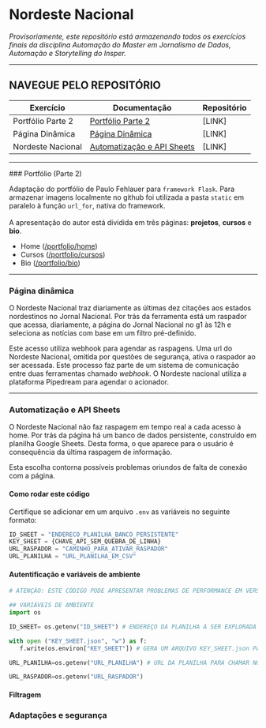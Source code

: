 # Nordeste Nacional
_Provisoriamente, este repositório está armazenando todos os exercícios finais da disciplina Automação do Master em Jornalismo de Dados, Automação e Storytelling do Insper._
<hr>

## **NAVEGUE PELO REPOSITÓRIO**
| **Exercício** | **Documentação** | **Repositório** |
------------|-------------- | --------- |
| Portfólio Parte 2 | [Portfólio Parte 2](https://github.com/cindydamasceno/nordestenacional/edit/main/README.md#p%C3%A1gina-din%C3%A2mica) | [LINK] |
| Página Dinâmica | [Página Dinâmica](https://github.com/cindydamasceno/nordestenacional/edit/main/README.md#p%C3%A1gina-din%C3%A2mica) | [LINK] |
| Nordeste Nacional | [Automatização e API Sheets](https://github.com/cindydamasceno/nordestenacional/edit/main/README.md#p%C3%A1gina-din%C3%A2mica) | [LINK] |

<hr>
### Portfólio (Parte 2)

Adaptação do portfólio de Paulo Fehlauer para `framework Flask`. Para armazenar imagens localmente no github foi utilizada a pasta `static` em paralelo à função `url_for`, nativa do framework. <br><br>
A apresentação do autor está dividida em três páginas: **projetos**, **cursos** e **bio**.
- Home ([/portfolio/home](https://nordeste-nacional.onrender.com/portfolio/home))
- Cursos ([/portfolio/cursos](https://nordeste-nacional.onrender.com/portfolio/cursos))
- Bio ([/portfolio/bio](https://nordeste-nacional.onrender.com/portfolio/bio))

<hr>
 
### Página dinâmica

O Nordeste Nacional traz diariamente as últimas dez citações aos estados nordestinos no Jornal Nacional. Por trás da ferramenta está um raspador que acessa, diariamente, a página do Jornal Nacional no g1 às 12h e seleciona as notícias com base em um filtro pré-definido. 

Este acesso utiliza webhook para agendar as raspagens. Uma url do Nordeste Nacional, omitida por questões de segurança, ativa o raspador ao ser acessada. Este processo faz parte de um sistema de comunicação entre duas ferramentas chamado _webhook_. O Nordeste nacional utiliza a plataforma Pipedream para agendar o acionador. 
<hr>

### Automatização e API Sheets

O Nordeste Nacional não faz raspagem em tempo real a cada acesso à home. Por trás da página há um banco de dados persistente, construído em planilha Google Sheets. Desta forma, o que aparece para o usuário é consequência da última raspagem de informação. 

Esta escolha contorna possíveis problemas oriundos de falta de conexão com a página. 

#### Como rodar este código

Certifique se adicionar em um arquivo `.env` as variáveis no seguinte formato:

```Python
ID_SHEET = "ENDERECO_PLANILHA_BANCO_PERSISTENTE"
KEY_SHEET = {CHAVE_API_SEM_QUEBRA_DE_LINHA}
URL_RASPADOR = "CAMINHO_PARA_ATIVAR_RASPADOR"
URL_PLANILHA = "URL_PLANILHA_EM_CSV"

```


#### Autentificação e variáveis de ambiente

```Python
# ATENÇÃO: ESTE CÓDIGO PODE APRESENTAR PROBLEMAS DE PERFORMANCE EM VERSÕES DO PYTHON SUPERIORES A 3.11.7

## VARIÁVEIS DE AMBIENTE
import os

ID_SHEET= os.getenv("ID_SHEET") # ENDEREÇO DA PLANILHA A SER EXPLORADA COMO BANCO PERSISTENTE

with open ("KEY_SHEET.json", "w") as f:
   f.write(os.environ["KEY_SHEET"]) # GERA UM ARQUIVO KEY_SHEET.json PARA SER ACHAMADO NO CÓDIGO

URL_PLANILHA=os.getenv("URL_PLANILHA") # URL DA PLANILHA PARA CHAMAR NO FRONT-END

URL_RASPADOR=os.getenv("URL_RASPADOR")

```

#### Filtragem 


### Adaptações e segurança

